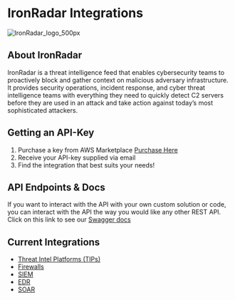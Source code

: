 # IronRadar Integrations

![IronRadar_logo_500px](https://user-images.githubusercontent.com/13635567/202509874-7aed71e6-e8e9-4f23-bc39-5c4ef83f52b6.png)

## About IronRadar

IronRadar is a threat intelligence feed that enables cybersecurity teams to proactively block and gather context on malicious adversary infrastructure. It provides security operations, incident response, and cyber threat intelligence teams with everything they need to quickly detect C2 servers before they are used in an attack and take action against today’s most sophisticated attackers.


## Getting an API-Key

1. Purchase a key from AWS Marketplace [Purchase Here](https://aws.amazon.com/marketplace/pp/prodview-w2qyp2e73yts2?sr=0-1&ref_=beagle&applicationId=AWSMPContessa)
2. Receive your API-key supplied via email
3. Find the integration that best suits your needs!

## API Endpoints & Docs
If you want to interact with the API with your own custom solution or code, you can interact with the API the way you would like any other REST API. Click on this link to see our [Swagger docs](https://api.threatanalysis.io/prod/docs/index.html)

## Current Integrations

- [Threat Intel Platforms (TIPs)](./TIPs/README.md)
- [Firewalls](./Firewalls/README.md)
- [SIEM](./SIEM/README.md)
- [EDR](./EDR/README.md)
- [SOAR](./SOAR/README.md)
